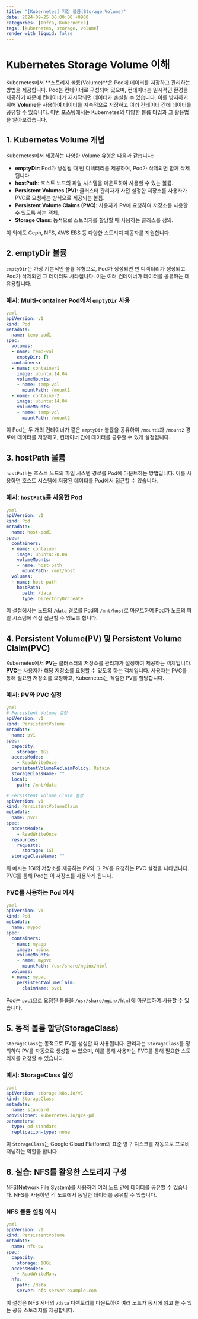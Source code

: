 ```yaml
---
title: "[Kubernetes] 저장 볼륨(Storage Volume)"
date: 2024-09-25 00:00:00 +0900
categories: [Infra, Kubernetes]
tags: [kubernetes, storage, volume]
render_with_liquid: false
---
```


# Kubernetes Storage Volume 이해

Kubernetes에서 **스토리지 볼륨(Volume)**은 Pod에 데이터를 저장하고 관리하는 방법을 제공합니다. Pod는 컨테이너로 구성되어 있으며, 컨테이너는 일시적인 환경을 제공하기 때문에 컨테이너가 재시작되면 데이터가 손실될 수 있습니다. 이를 방지하기 위해 **Volume**을 사용하여 데이터를 지속적으로 저장하고 여러 컨테이너 간에 데이터를 공유할 수 있습니다. 이번 포스팅에서는 Kubernetes의 다양한 볼륨 타입과 그 활용법을 알아보겠습니다.

## 1. Kubernetes Volume 개념

Kubernetes에서 제공하는 다양한 Volume 유형은 다음과 같습니다:

- **emptyDir**: Pod가 생성될 때 빈 디렉터리를 제공하며, Pod가 삭제되면 함께 삭제됩니다.
- **hostPath**: 호스트 노드의 파일 시스템을 마운트하여 사용할 수 있는 볼륨.
- **Persistent Volumes (PV)**: 클러스터 관리자가 사전 설정한 저장소를 사용자가 PVC로 요청하는 방식으로 제공되는 볼륨.
- **Persistent Volume Claims (PVC)**: 사용자가 PV에 요청하여 저장소를 사용할 수 있도록 하는 객체.
- **Storage Class**: 동적으로 스토리지를 할당할 때 사용하는 클래스를 정의.

이 외에도 Ceph, NFS, AWS EBS 등 다양한 스토리지 제공자를 지원합니다.

## 2. **emptyDir** 볼륨

`emptyDir`는 가장 기본적인 볼륨 유형으로, Pod가 생성되면 빈 디렉터리가 생성되고 Pod가 삭제되면 그 데이터도 사라집니다. 이는 여러 컨테이너가 데이터를 공유하는 데 유용합니다.

### 예시: Multi-container Pod에서 `emptyDir` 사용

```yaml
yaml
apiVersion: v1
kind: Pod
metadata:
  name: temp-pod1
spec:
  volumes:
  - name: temp-vol
    emptyDir: {}
  containers:
  - name: container1
    image: ubuntu:14.04
    volumeMounts:
    - name: temp-vol
      mountPath: /mount1
  - name: container2
    image: ubuntu:14.04
    volumeMounts:
    - name: temp-vol
      mountPath: /mount2
```

이 Pod는 두 개의 컨테이너가 같은 `emptyDir` 볼륨을 공유하여 `/mount1`과 `/mount2` 경로에 데이터를 저장하고, 컨테이너 간에 데이터를 공유할 수 있게 설정됩니다.

## 3. **hostPath** 볼륨

`hostPath`는 호스트 노드의 파일 시스템 경로를 Pod에 마운트하는 방법입니다. 이를 사용하면 호스트 시스템에 저장된 데이터를 Pod에서 접근할 수 있습니다.

### 예시: `hostPath`를 사용한 Pod

```yaml
yaml
apiVersion: v1
kind: Pod
metadata:
  name: host-pod1
spec:
  containers:
  - name: container
    image: ubuntu:20.04
    volumeMounts:
    - name: host-path
      mountPath: /mnt/host
  volumes:
  - name: host-path
    hostPath:
      path: /data
      type: DirectoryOrCreate
```

이 설정에서는 노드의 `/data` 경로를 Pod의 `/mnt/host`로 마운트하여 Pod가 노드의 파일 시스템에 직접 접근할 수 있도록 합니다.

## 4. **Persistent Volume(PV)** 및 **Persistent Volume Claim(PVC)**

Kubernetes에서 **PV**는 클러스터의 저장소를 관리자가 설정하여 제공하는 객체입니다. **PVC**는 사용자가 해당 저장소를 요청할 수 있도록 하는 객체입니다. 사용자는 PVC를 통해 필요한 저장소를 요청하고, Kubernetes는 적절한 PV를 할당합니다.

### 예시: PV와 PVC 설정

```yaml
yaml
# Persistent Volume 설정
apiVersion: v1
kind: PersistentVolume
metadata:
  name: pv1
spec:
  capacity:
    storage: 1Gi
  accessModes:
    - ReadWriteOnce
  persistentVolumeReclaimPolicy: Retain
  storageClassName: ""
  local:
    path: /mnt/data

# Persistent Volume Claim 설정
apiVersion: v1
kind: PersistentVolumeClaim
metadata:
  name: pvc1
spec:
  accessModes:
    - ReadWriteOnce
  resources:
    requests:
      storage: 1Gi
  storageClassName: ""
```

위 예시는 1Gi의 저장소를 제공하는 PV와 그 PV를 요청하는 PVC 설정을 나타냅니다. PVC를 통해 Pod는 이 저장소를 사용하게 됩니다.

### PVC를 사용하는 Pod 예시

```yaml
yaml
apiVersion: v1
kind: Pod
metadata:
  name: mypod
spec:
  containers:
  - name: myapp
    image: nginx
    volumeMounts:
    - name: mypvc
      mountPath: /usr/share/nginx/html
  volumes:
  - name: mypvc
    persistentVolumeClaim:
      claimName: pvc1
```

Pod는 `pvc1`으로 요청된 볼륨을 `/usr/share/nginx/html`에 마운트하여 사용할 수 있습니다.

## 5. 동적 볼륨 할당(StorageClass)

`StorageClass`는 동적으로 PV를 생성할 때 사용됩니다. 관리자는 `StorageClass`를 정의하여 PV를 자동으로 생성할 수 있으며, 이를 통해 사용자는 PVC를 통해 필요한 스토리지를 요청할 수 있습니다.

### 예시: StorageClass 설정

```yaml
yaml
apiVersion: storage.k8s.io/v1
kind: StorageClass
metadata:
  name: standard
provisioner: kubernetes.io/gce-pd
parameters:
  type: pd-standard
  replication-type: none
```

이 `StorageClass`는 Google Cloud Platform의 표준 영구 디스크를 자동으로 프로비저닝하는 역할을 합니다.

## 6. 실습: NFS를 활용한 스토리지 구성

NFS(Network File System)를 사용하여 여러 노드 간에 데이터를 공유할 수 있습니다. NFS를 사용하면 각 노드에서 동일한 데이터를 공유할 수 있습니다.

### NFS 볼륨 설정 예시

```yaml
yaml
apiVersion: v1
kind: PersistentVolume
metadata:
  name: nfs-pv
spec:
  capacity:
    storage: 10Gi
  accessModes:
    - ReadWriteMany
  nfs:
    path: /data
    server: nfs-server.example.com
```

이 설정은 NFS 서버의 `/data` 디렉토리를 마운트하여 여러 노드가 동시에 읽고 쓸 수 있는 공유 스토리지를 제공합니다.